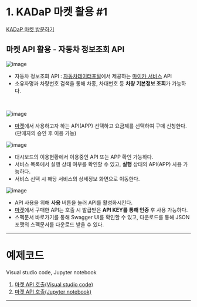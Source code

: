 # 1. KADaP 마켓 활용 #1
[KADaP 마켓 방문하기](market.bigdata-car.kr)
## 마켓 API 활용 - 자동차 정보조회 API

![image](https://github.com/bigdata-car/kadap-lecture/assets/105857557/90208cc9-4881-4102-ba71-fb99d231c02e)

* 자동차 정보조회 API : [자동차데이터포털](bigdata-car.kr)에서 제공하는 [마이카 서비스](https://www.bigdata-car.kr/portal/ui/analysis/utilize/my-car/index.html) API
* 소유자명과 차량번호 검색을 통해 차종, 차대번호 등 **차량 기본정보 조회**가 가능하다.
<br/>

![image](https://github.com/bigdata-car/kadap-lecture/assets/105857557/1248a346-bd28-4c4f-98c5-afb3b8296f6e)

* [마켓](market.bigdata-car.kr)에서 사용하고자 하는 API(APP) 선택하고 요금제를 선택하여 구매 신청한다. (판매자의 승인 후 이용 가능)

![image](https://github.com/bigdata-car/kadap-lecture/assets/105857557/b854646c-fa9c-4b1c-8acb-bacb5c9a56b3)

* 대시보드의 이용현황에서 이용중인 API 또는 APP 확인 가능하다.
* 서비스 목록에서 실행 상태 여부를 확인할 수 있고, **실행** 상태의 API(APP) 사용 가능하다.
* 서비스 선택 시 해당 서비스의 상세정보 화면으로 이동한다.

![image](https://github.com/bigdata-car/kadap-lecture/assets/105857557/b6339531-f8c1-4da9-8b4e-85859c575b8b)

* API 사용을 위해 **사용** 버튼을 눌러 API를 활성화시킨다.
* [마켓](market.bigdata-car.kr)에서 구매한 API는 호출 시 발급받은 **API KEY를 통해 인증** 후 사용 가능하다.
* 스펙문서 바로가기를 통해 Swagger UI를 확인할 수 있고, 다운로드를 통해 JSON 포맷의 스펙문서를 다운로드 받을 수 있다.

---

# 예제코드
Visual studio code, Jupyter notebook

1. [마켓 API 호출(Visual studio code)](https://github.com/bigdata-car/kadap-lecture/blob/main/20240522-katech-python-with-kadap-cloud/Day02-Class01/mycar/marketapi.py)
2. [마켓 API 호출(Jupyter notebook)](https://github.com/bigdata-car/kadap-lecture/blob/main/20240522-katech-python-with-kadap-cloud/Day02-Class01/mycar/marketapi.ipynb)

---
